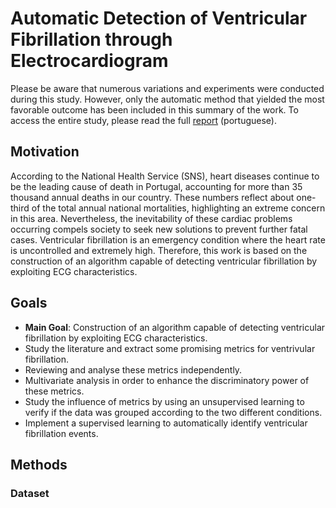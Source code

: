 # Automatic Detection of Ventricular Fibrillation through Electrocardiogram

Please be aware that numerous variations and experiments were conducted during this study. However, only the automatic method that yielded the most favorable outcome has been included in this summary of the work. To access the entire study, please read the full [report](Projeto_Rúben_93203.pdf) (portuguese).

## Motivation

According to the National Health Service (SNS), heart diseases continue to be the leading cause of death in Portugal, accounting for more than 35 thousand annual deaths in our country. These numbers reflect about one-third of the total annual national mortalities, highlighting an extreme concern in this area. 
Nevertheless, the inevitability of these cardiac problems occurring compels society to seek new solutions to prevent further fatal cases. Ventricular fibrillation is an emergency condition where the heart rate is uncontrolled and extremely high. Therefore, this work is based on the construction of an algorithm capable of detecting ventricular fibrillation by exploiting ECG characteristics. 

## Goals
- **Main Goal**: Construction of an algorithm capable of detecting ventricular fibrillation by exploiting ECG characteristics.
- Study the literature and extract some promising metrics for ventrivular fibrillation.
- Reviewing and analyse these metrics independently.
- Multivariate analysis in order to enhance the discriminatory power of these metrics.
- Study the influence of metrics by using an unsupervised learning to verify if the data was grouped according to the two different conditions.
- Implement a supervised learning to automatically identify ventricular fibrillation events.  


## Methods

### Dataset 


